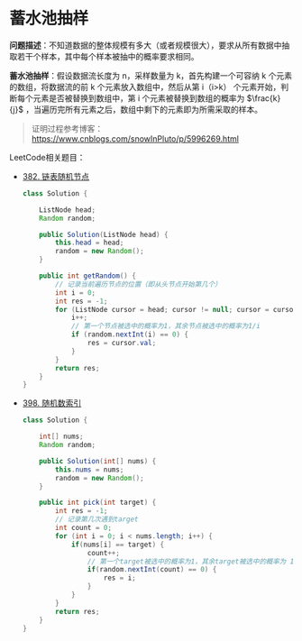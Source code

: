 # 蓄水池抽样

**问题描述**：不知道数据的整体规模有多大（或者规模很大），要求从所有数据中抽取若干个样本，其中每个样本被抽中的概率要求相同。

**蓄水池抽样**：假设数据流长度为 n，采样数量为 k，首先构建一个可容纳 k 个元素的数组，将数据流的前 k 个元素放入数组中，然后从第 i（i>k） 个元素开始，判断每个元素是否被替换到数组中，第 i 个元素被替换到数组的概率为 $\frac{k}{j}$ ，当遍历完所有元素之后，数组中剩下的元素即为所需采取的样本。

> 证明过程参考博客：https://www.cnblogs.com/snowInPluto/p/5996269.html

LeetCode相关题目：

+ [382. 链表随机节点](https://leetcode-cn.com/problems/linked-list-random-node/)

  ```java
  class Solution {
  
      ListNode head;
      Random random;
  
      public Solution(ListNode head) {
          this.head = head;
          random = new Random();
      }
  
      public int getRandom() {
          // 记录当前遍历节点的位置（即从头节点开始第几个）
          int i = 0;
          int res = -1;
          for (ListNode cursor = head; cursor != null; cursor = cursor.next) {
              i++;
              // 第一个节点被选中的概率为1，其余节点被选中的概率为1/i
              if (random.nextInt(i) == 0) {
                  res = cursor.val;
              }
          }
          return res;
      }
  }
  ```

+ [398. 随机数索引](https://leetcode-cn.com/problems/random-pick-index/)

  ```java
  class Solution {
  
      int[] nums;
      Random random;
  
      public Solution(int[] nums) {
          this.nums = nums;
          random = new Random();
      }
  
      public int pick(int target) {
          int res = -1;
          // 记录第几次遇到target
          int count = 0;
          for (int i = 0; i < nums.length; i++) {
              if(nums[i] == target) {
                  count++;
                  // 第一个target被选中的概率为1，其余target被选中的概率为 1/count
                  if(random.nextInt(count) == 0) {
                      res = i;
                  }
              }
          }
          return res;
      }
  }
  ```

  



